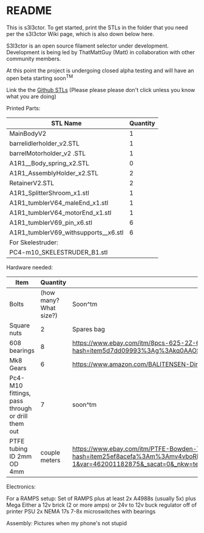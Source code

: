 # README #
This is s3l3ctor. To get started, print the STLs in the folder that you need per the s3l3ctor Wiki page, which is also down below here.


S3l3ctor is an open source filament selector under development. Development is being led by ThatMattGuy (Matt) in collaboration with other community members.

At this point the project is undergoing closed alpha testing and will have an open beta starting soon<sup>TM</sup>

Link the the [Github STLs](https://github.com/PrusaOwners/s3l3ctor) (Please please please don't click unless you know what you are doing)

Printed Parts:

| STL Name              | Quantity |
| ---- | ---- |
| MainBodyV2                               | 1 |
| barrelidlerholder_v2.STL                | 1 |
| barrelMotorholder_v2 .STL               | 1|
| A1R1__Body_spring_x2.STL             | 0|
| A1R1_AssemblyHolder_x2.STL             | 2 |
| RetainerV2.STL                           | 2 |
| A1R1_SplitterShroom_x1.stl             | 1 |
| A1R1_tumblerV64_maleEnd_x1.stl        | 1 |
| A1R1_tumblerV64_motorEnd_x1.stl       | 1 |
| A1R1_tumblerV69_pin_x6.stl            | 6 |
| A1R1_tumblerV69_withsupports__x6.stl | 6 |
| For Skelestruder:                        | |
| PC4-m10_SKELESTRUDER_B1.stl            | |

Hardware needed:

| Item | Quantity | Example link |                           
--- | --- | ---
| Bolts | (how many? What size?) | Soon^tm |
| Square nuts | 2 | Spares bag|                                                                                               
| 608 bearings | 8 | <https://www.ebay.com/itm/8pcs-625-2Z-625-ZZ-C3-Double-Metal-Shielded-Ball-Bearing-5x16x-5mm-US-Stock-M496/401542781331?hash=item5d7dd09993%3Ag%3Akq0AAOSwZrhacTfp&_sacat=0&_nkw=625+bearing&_from=R40&rt=nc&_trksid=p2047675.m570.l1313.TR0.TRC0.A0.H0.X625+bearin.TRS1>                                             |
|Mk8 Gears| 6 | <https://www.amazon.com/BALITENSEN-Direct-Extruder-Reprap-Effective/dp/B07792SHML/ref=sr_1_5?ie=UTF8&qid=1533246923&sr=8-5&keywords=mk8+gear> |
|Pc4-M10 fittings, pass through or drill them out | 7| soon^tm|
|PTFE tubing ID 2mm OD 4mm | couple meters | <https://www.ebay.com/itm/PTFE-Bowden-Teflon-Tube-1-75-Filament-3D-printer-RepRap-Rostock-Kossel/162932641530?hash=item25ef8acefa%3Am%3Amv4vboRH9_rfasJIsMfowVw%3Asc%3AUSPSFirstClass%2194087%21US%21-1&var=462001182875&_sacat=0&_nkw=teflong+tube+3d+printer&_from=R40&rt=nc&_trksid=m570.l1313&LH_TitleDesc=0%7C0> |

Electronics:

For a RAMPS setup: Set of RAMPS plus at least 2x A4988s (usually 5x) plus Mega Either a 12v brick (2 or more amps) or 24v to 12v buck regulator off of printer PSU 2x NEMA 17s 7-8x microswitches with bearings

Assembly: Pictures when my phone's not stupid
